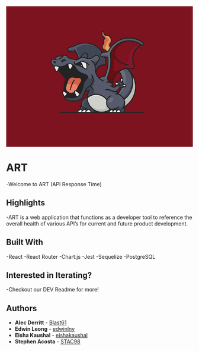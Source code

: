 <img src="/client/assets/logo.png" style="display: block; margin: 10px auto 30px;">

# ART
-Welcome to ART (API Response Time)

## Highlights 
-ART is a web application that functions as a developer tool to reference the overall health of various API’s for current and future product development. 

## Built With
-React
-React Router
-Chart.js
-Jest
-Sequelize
-PostgreSQL

## Interested in Iterating?
-Checkout our DEV Readme for more!

## Authors
- **Alec Derritt** - [Blast61](https://github.com/Blast61)
- **Edwin Leong** - [edwinlny](https://github.com/edwinlny)
- **Eisha Kaushal** - [eishakaushal](https://github.com/eishakaushal)
- **Stephen Acosta** - [STAC98](https://github.com/STAC98)
